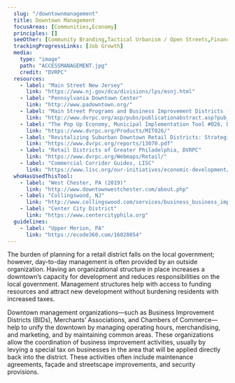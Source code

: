 ```yaml
---
  slug: "/downtownmanagement"
  title: Downtown Management
  focusAreas: [Communities,Economy]
  principles: []
  seeOther: [Community Branding,Tactical Urbanism / Open Streets,Financial Incentives,Land Value Taxation]
  trackingProgressLinks: [Job Growth]
  media: 
    type: "image"
    path: "ACCESSMANAGEMENT.jpg"
    credit: "DVRPC"
  resources: 
    - label: "Main Street New Jersey"
      link: "https://www.nj.gov/dca/divisions/lps/msnj.html"
    - label: "Pennsylvania Downtown Center"
      link: "http://www.padowntown.org/"
    - label: "Main Street Programs and Business Improvement Districts (BIDS), Municipal Implementation Tool #002, DVRPC"
      link: "http://www.dvrpc.org/asp/pubs/publicationabstract.asp?pub_id=MIT002"
    - label: "The Pop Up Economy, Municipal Implementation Tool #026, DVRPC"
      link: "https://www.dvrpc.org/Products/MIT026/"
    - label: "Revitalizing Suburban Downtown Retail Districts: Strategies and Best Practices, DVRPC"
      link: "https://www.dvrpc.org/reports/13070.pdf"
    - label: "Retail Districts of Greater Philadelphia, DVRPC"
      link: "https://www.dvrpc.org/Webmaps/Retail/"
    - label: "Commercial Corridor Guides, LISC"
      link: "https://www.lisc.org/our-initiatives/economic-development/commercial-corridor-resource-hub/guides-templates/"
  whoHasUsedThisTool: 
    - label: "West Chester, PA (2019)"
      link: "http://www.downtownwestchester.com/about.php"
    - label: "Collingswood, NJ"
      link: "http://www.collingswood.com/services/business_business_improvement_district/bid_collingswood_partners.php"
    - label: "Center City District"
      link: "https://www.centercityphila.org"
  guidelines: 
    - label: "Upper Merion, PA"
      link: "https://ecode360.com/16028054"
---
```


The burden of planning for a retail district falls on the local government; however, day-to-day management is often provided by an outside organization. Having an organizational structure in place increases a downtown’s capacity for development and reduces responsibilities on the local government. Management structures help with access to funding resources and attract new development without burdening residents with increased taxes.

Downtown management organizations—such as Business Improvement Districts (BIDs), Merchants’ Associations, and Chambers of Commerce—help to unify the downtown by managing operating hours, merchandising, and marketing, and by maintaining common areas. These organizations allow the coordination of business improvement activities, usually by levying a special tax on businesses in the area that will be applied directly back into the district. These activities often include maintenance agreements, façade and streetscape improvements, and security provisions.
